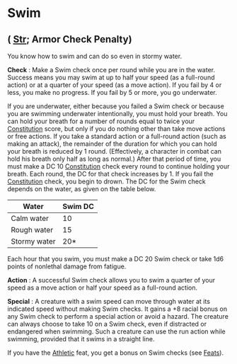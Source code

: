 # Swim

## ( [Str](../gettingStarted#_strength); Armor Check Penalty)

You know how to swim and can do so even in stormy water.

**Check** : Make a Swim check once per round while you are in the water. Success means you may swim at up to half your speed (as a full-round action) or at a quarter of your speed (as a move action). If you fail by 4 or less, you make no progress. If you fail by 5 or more, you go underwater.

If you are underwater, either because you failed a Swim check or because you are swimming underwater intentionally, you must hold your breath. You can hold your breath for a number of rounds equal to twice your [Constitution](../gettingStarted#_constitution) score, but only if you do nothing other than take move actions or free actions. If you take a standard action or a full-round action (such as making an attack), the remainder of the duration for which you can hold your breath is reduced by 1 round. (Effectively, a character in combat can hold his breath only half as long as normal.) After that period of time, you must make a DC 10 [Constitution](../gettingStarted#_constitution) check every round to continue holding your breath. Each round, the DC for that check increases by 1. If you fail the [Constitution](../gettingStarted#_constitution) check, you begin to drown. The DC for the Swim check depends on the water, as given on the table below.

| Water | Swim DC |
| --- | --- |
| Calm water | 10 |
| Rough water | 15 |
| Stormy water | 20\* |

Each hour that you swim, you must make a DC 20 Swim check or take 1d6 points of nonlethal damage from fatigue.

**Action** : A successful Swim check allows you to swim a quarter of your speed as a move action or half your speed as a full-round action.

**Special** : A creature with a swim speed can move through water at its indicated speed without making Swim checks. It gains a +8 racial bonus on any Swim check to perform a special action or avoid a hazard. The creature can always choose to take 10 on a Swim check, even if distracted or endangered when swimming. Such a creature can use the run action while swimming, provided that it swims in a straight line.

If you have the [Athletic](../feats#_athletic) feat, you get a bonus on Swim checks (see [Feats](../feats)).

